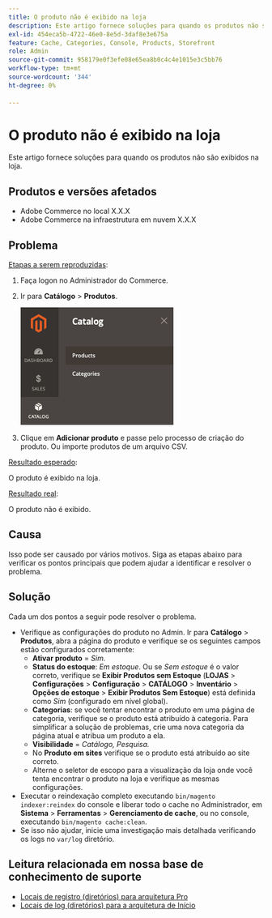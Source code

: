 ```yaml
---
title: O produto não é exibido na loja
description: Este artigo fornece soluções para quando os produtos não são exibidos na loja.
exl-id: 454eca5b-4722-46e0-8e5d-3daf8e3e675a
feature: Cache, Categories, Console, Products, Storefront
role: Admin
source-git-commit: 958179e0f3efe08e65ea8b0c4c4e1015e3c5bb76
workflow-type: tm+mt
source-wordcount: '344'
ht-degree: 0%

---
```


# O produto não é exibido na loja

Este artigo fornece soluções para quando os produtos não são exibidos na loja.

## Produtos e versões afetados

* Adobe Commerce no local X.X.X
* Adobe Commerce na infraestrutura em nuvem X.X.X

## Problema

<u>Etapas a serem reproduzidas</u>:

1. Faça logon no Administrador do Commerce.
1. Ir para **Catálogo** > **Produtos**.

   ![open_product_page_magento_2.4.1.png](assets/open_product_page_magento_2.4.1.png)

1. Clique em **Adicionar produto** e passe pelo processo de criação do produto. Ou importe produtos de um arquivo CSV.

<u>Resultado esperado</u>:

O produto é exibido na loja.

<u>Resultado real</u>:

O produto não é exibido.

## Causa

Isso pode ser causado por vários motivos. Siga as etapas abaixo para verificar os pontos principais que podem ajudar a identificar e resolver o problema.

## Solução

Cada um dos pontos a seguir pode resolver o problema.

* Verifique as configurações do produto no Admin. Ir para **Catálogo** > **Produtos**, abra a página do produto e verifique se os seguintes campos estão configurados corretamente:
   * **Ativar produto** = *Sim.*
   * **Status do estoque**: *Em estoque*. Ou se *Sem estoque* é o valor correto, verifique se **Exibir Produtos sem Estoque** (**LOJAS** > **Configurações** > **Configuração** > **CATÁLOGO** > **Inventário** > **Opções de estoque** > **Exibir Produtos Sem Estoque**) está definida como *Sim* (configurado em nível global).
   * **Categorias**: se você tentar encontrar o produto em uma página de categoria, verifique se o produto está atribuído à categoria. Para simplificar a solução de problemas, crie uma nova categoria da página atual e atribua um produto a ela.
   * **Visibilidade** = *Catálogo, Pesquisa.*
   * No **Produto em sites** verifique se o produto está atribuído ao site correto.
   * Alterne o seletor de escopo para a visualização da loja onde você tenta encontrar o produto na loja e verifique as mesmas configurações.
* Executar o reindexação completo executando `bin/magento indexer:reindex` do console e liberar todo o cache no Administrador, em **Sistema** > **Ferramentas** > **Gerenciamento de cache**, ou no console, executando `bin/magento cache:clean`.
* Se isso não ajudar, inicie uma investigação mais detalhada verificando os logs no `var/log` diretório.

## Leitura relacionada em nossa base de conhecimento de suporte

* [Locais de registro (diretórios) para arquitetura Pro](/help/how-to/general/log-locations-directories-for-pro-plan-integration-staging-production.md)
* [Locais de log (diretórios) para a arquitetura de Início](/help/how-to/general/log-locations-directories-for-starter-plan.md)
